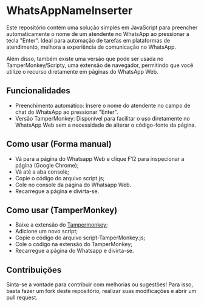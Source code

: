 # WhatsAppNameInserter
Este repositório contém uma solução simples em JavaScript para preencher automaticamente o nome de um atendente no WhatsApp ao pressionar a tecla "Enter". Ideal para automação de tarefas em plataformas de atendimento, melhora a experiência de comunicação no WhatsApp.

Além disso, também existe uma versão que pode ser usada no TamperMonkey/Scripty, uma extensão de navegador, permitindo que você utilize o recurso diretamente em páginas do WhatsApp Web.

## Funcionalidades
- Preenchimento automático: Insere o nome do atendente no campo de chat do WhatsApp ao pressionar "Enter".
- Versão TamperMonkey: Disponível para facilitar o uso diretamente no WhatsApp Web sem a necessidade de alterar o código-fonte da página.

## Como usar (Forma manual)
- Vá para a página do Whatsapp Web e clique F12 para inspecionar a página (Google Chrome);
- Vá até a aba console;
- Copie o código do arquivo script.js;
- Cole no console da página do Whatsapp Web.
- Recarregue a página e divirta-se.

## Como usar (TamperMonkey)
- Baixe a extensão do [Tampermonkey](https://chromewebstore.google.com/detail/dhdgffkkebhmkfjojejmpbldmpobfkfo);
- Adicione um novo script;
- Copie o código do arquivo script-TamperMonkey.js;
- Cole o código na extensão do TamperMonkey;
- Recarregue a página do Whatsapp e divirta-se.

## Contribuições
Sinta-se à vontade para contribuir com melhorias ou sugestões! Para isso, basta fazer um fork deste repositório, realizar suas modificações e abrir um pull request.
